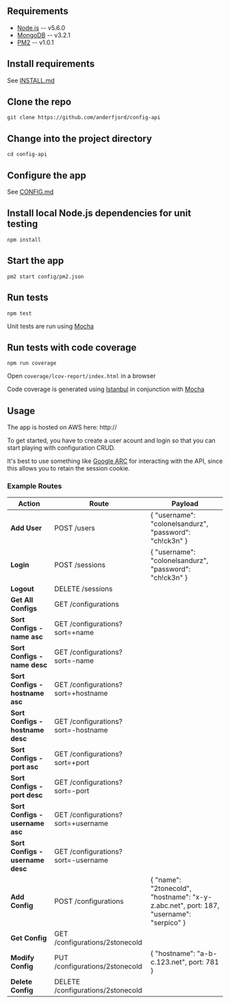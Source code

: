 ## Requirements
* [Node.js](http://nodejs.org/) -- v5.6.0
* [MongoDB](https://www.mongodb.org/) -- v3.2.1
* [PM2](http://pm2.keymetrics.io/) -- v1.0.1

## Install requirements
See [INSTALL.md](INSTALL.md)

## Clone the repo
`git clone https://github.com/anderfjord/config-api`

## Change into the project directory
`cd config-api`

## Configure the app
See [CONFIG.md](CONFIG.md)

## Install local Node.js dependencies for unit testing
`npm install`

## Start the app
`pm2 start config/pm2.json`

## Run tests
`npm test`

Unit tests are run using [Mocha](https://mochajs.org/)

## Run tests with code coverage
`npm run coverage`

Open `coverage/lcov-report/index.html` in a browser

Code coverage is generated using [Istanbul](https://www.npmjs.com/package/istanbul) in conjunction with [Mocha](https://mochajs.org/)


## Usage
The app is hosted on AWS here:
http://

To get started, you have to create a user acount and login so that you can start playing with configuration CRUD.

It's best to use something like [Google ARC]() for interacting with the API, since this allows you to retain the session cookie.

### Example Routes
Action | Route | Payload
--- | --- | ---
**Add User** | POST /users | { "username": "colonelsandurz", "password": "ch!ck3n" }
**Login** | POST /sessions | { "username": "colonelsandurz", "password": "ch!ck3n" }
**Logout** | DELETE /sessions | 
**Get All Configs** | GET /configurations | 
**Sort Configs - name asc** | GET /configurations?sort=+name | 
**Sort Configs - name desc** | GET /configurations?sort=-name | 
**Sort Configs - hostname asc** | GET /configurations?sort=+hostname | 
**Sort Configs - hostname desc** | GET /configurations?sort=-hostname | 
**Sort Configs - port asc** | GET /configurations?sort=+port | 
**Sort Configs - port desc** | GET /configurations?sort=-port | 
**Sort Configs - username asc** | GET /configurations?sort=+username | 
**Sort Configs - username desc** | GET /configurations?sort=-username | 
**Add Config** | POST /configurations | { "name": "2tonecold", "hostname": "x-y-z.abc.net", port: 187, "username": "serpico" }
**Get Config** | GET /configurations/2stonecold | 
**Modify Config** | PUT /configurations/2stonecold | { "hostname": "a-b-c.123.net", port: 781 }
**Delete Config** | DELETE /configurations/2stonecold | 
